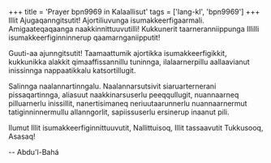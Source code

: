 +++
title = 'Prayer bpn9969 in Kalaallisut'
tags = ['lang-kl', 'bpn9969']
+++
Illit Ajugaqanngitsutit! Ajortiliuvunga isumakkeerfigaarmali. Amigaateqaqaanga naakkinnittuuvutilli! Kukkunerit taarneranniippunga Illilli isumakkeerfiginninnerup qaamarnganiipputit! 

Guuti-aa ajunngitsutit! Taamaattumik ajortikka isumakkeerfigikkit, kukkunikka alakkit qimaaffissannillu tuninnga, ilalaarnerpillu aallaavianut inissinnga nappaatikkalu katsortillugit. 

Salinnga naalannartinngalu. Naalannarsutsivit siaruarternerani pissaqartinnga, aliasuut naakkinarsuserlu peeqqullugit, nuannaarneq pilluarnerlu inissillit, nanertisimaneq neriuutaarunnerlu nuannaarnermut tatiginninnermullu allanngorlit, sapiissuserlu ersinerup inaanut pili. 

Ilumut Illit isumakkeerfiginnittuuvutit, Nallittuisoq, Illit tassaavutit Tukkusooq, Asasaq!

-- Abdu'l-Bahá
